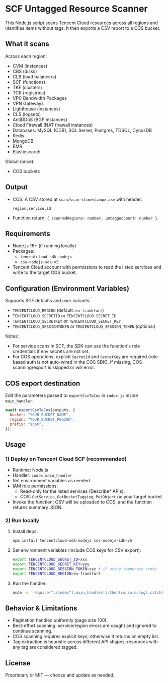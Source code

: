 # SCF Untagged Resource Scanner

This Node.js script scans Tencent Cloud resources across all regions and identifies items without tags. It then exports a CSV report to a COS bucket.

## What it scans
Across each region:
- CVM (instances)
- CBS (disks)
- CLB (load balancers)
- SCF (functions)
- TKE (clusters)
- TCR (registries)
- VPC Bandwidth Packages
- VPN Gateways
- Lighthouse (instances)
- CLS (logsets)
- AntiDDoS (BGP instances)
- Cloud Firewall (NAT firewall instances)
- Databases: MySQL (CDB), SQL Server, Postgres, TDSQL, CynosDB
- Redis
- MongoDB
- EMR
- Elasticsearch

Global (once):
- COS buckets

## Output
- COS: A CSV stored at `scan/scan-<timestamp>.csv` with header:
  ```
  region,service,id
  ```
- Function return: `{ scannedRegions: number, untaggedCount: number }`.

## Requirements
- Node.js 16+ (if running locally)
- Packages:
  - `tencentcloud-sdk-nodejs`
  - `cos-nodejs-sdk-v5`
- Tencent Cloud account with permissions to read the listed services and write to the target COS bucket.

## Configuration (Environment Variables)
Supports SCF defaults and user variants:
- `TENCENTCLOUD_REGION` (default: `eu-frankfurt`)
- `TENCENTCLOUD_SECRETID` or `TENCENTCLOUD_SECRET_ID`
- `TENCENTCLOUD_SECRETKEY` or `TENCENTCLOUD_SECRET_KEY`
- `TENCENTCLOUD_SESSIONTOKEN` or `TENCENTCLOUD_SESSION_TOKEN` (optional)

Notes:
- For service scans in SCF, the SDK can use the function's role credentials if env secrets are not set.
- For COS operations, explicit `SecretId` and `SecretKey` are required (role-based auth is not auto-wired in the COS SDK). If missing, COS scanning/export is skipped or will error.

## COS export destination
Edit the parameters passed to `exportCsvToCos` in `index.js` inside `main_handler`:
```js
await exportCsvToCos(outputs, {
  bucket: "YOUR_BUCKET_NAME",
  region: "YOUR_BUCKET_REGION",
  prefix: "scan",
});
```

## Usage

### 1) Deploy on Tencent Cloud SCF (recommended)
- Runtime: Node.js
- Handler: `index.main_handler`
- Set environment variables as needed.
- IAM role permissions:
  - Read-only for the listed services (Describe* APIs).
  - COS: `GetService`, `GetBucketTagging`, `PutObject` on your target bucket.
- Invoke the function; CSV will be uploaded to COS, and the function returns summary JSON.

### 2) Run locally
1. Install deps:
   ```bash
   npm install tencentcloud-sdk-nodejs cos-nodejs-sdk-v5
   ```
2. Set environment variables (include COS keys for CSV export):
   ```bash
   export TENCENTCLOUD_SECRET_ID=xxx
   export TENCENTCLOUD_SECRET_KEY=yyy
   export TENCENTCLOUD_SESSION_TOKEN=zzz # if using temporary creds
   export TENCENTCLOUD_REGION=eu-frankfurt
   ```
3. Run the handler:
   ```bash
   node -e 'require("./index").main_handler().then(console.log).catch(console.error)'
   ```

## Behavior & Limitations
- Pagination handled uniformly (page size 100).
- Best-effort scanning: service/region errors are caught and ignored to continue scanning.
- COS scanning requires explicit keys; otherwise it returns an empty list.
- Tag extraction is heuristic across different API shapes; resources with any tag are considered tagged.

## License
Proprietary or MIT — choose and update as needed.